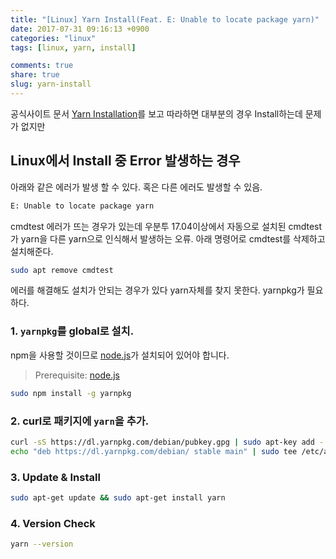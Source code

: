 ```yaml
---
title: "[Linux] Yarn Install(Feat. E: Unable to locate package yarn)"
date: 2017-07-31 09:16:13 +0900
categories: "linux"
tags: [linux, yarn, install]

comments: true
share: true
slug: yarn-install
---
```


공식사이트 문서 [Yarn Installation](https://yarnpkg.com/lang/en/docs/install/)를 보고 따라하면 대부분의 경우 Install하는데 문제가 없지만

## Linux에서 Install 중 Error 발생하는 경우

아래와 같은 에러가 발생 할 수 있다. 혹은 다른 에러도 발생할 수 있음.

```sh
E: Unable to locate package yarn
```

cmdtest 에러가 뜨는 경우가 있는데 우분투 17.04이상에서 자동으로 설치된 cmdtest가 yarn을 다른 yarn으로 인식해서 발생하는 오류. 아래 명령어로 cmdtest를 삭제하고 설치해준다.

```sh
sudo apt remove cmdtest
```

에러를 해결해도 설치가 안되는 경우가 있다 yarn자체를 찾지 못한다. yarnpkg가 필요 하다.

### 1. `yarnpkg`를 global로 설치.

npm을 사용할 것이므로 [node.js][node.js]가 설치되어 있어야 합니다.

> Prerequisite: [node.js][node.js]

```sh
sudo npm install -g yarnpkg
```

### 2. curl로 패키지에 `yarn`을 추가.

```sh
curl -sS https://dl.yarnpkg.com/debian/pubkey.gpg | sudo apt-key add -
echo "deb https://dl.yarnpkg.com/debian/ stable main" | sudo tee /etc/apt/sources.list.d/yarn.list
```

### 3. Update & Install

```sh
sudo apt-get update && sudo apt-get install yarn
```

### 4. Version Check

```sh
yarn --version
```

[node.js]: https://nodejs.org
